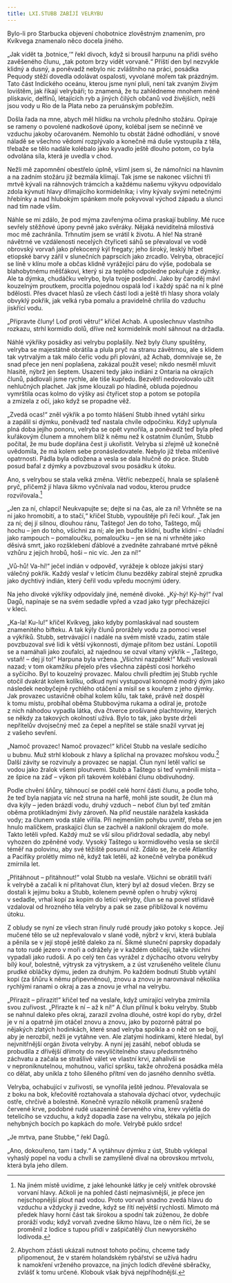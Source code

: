 ```yaml
---
title: LXI.STUBB ZABÍJÍ VELRYBU
---
```


Bylo-li pro Starbucka objevení chobotnice zlověstným znamením, pro Kvíkvega znamenalo něco docela jiného.

„Jak vidět ta ‚botnice,‘“ řekl divoch, když si brousil harpunu na přídi svého zavěšeného člunu, „tak potom brzy vidět vorvaně.“ Příští den byl nezvykle klidný a dusný, a poněvadž nebylo nic zvláštního na práci, posádka Pequody stěží dovedla odolávat ospalosti, vyvolané mořem tak prázdným. Tato část Indického oceánu, kterou jsme nyní pluli, není tak zvaným živým lovištěm, jak říkají velrybáři; to znamená, že tu zahlédneme mnohem méně plískavic, delfínů, létajících ryb a jiných čilých občanů vod živějších, nežli jsou vody u Rio de la Plata nebo za peruánským pobřežím.

Došla řada na mne, abych měl hlídku na vrcholu předního stožáru. Opíraje se rameny o povolené nadkošové úpony, kolébal jsem se nečinně ve vzduchu jakoby očarovaném. Nemohlo tu obstát žádné odhodlání, v snové náladě se všechno vědomí rozplývalo a konečně má duše vystoupila z těla, třebaže se tělo nadále kolébalo jako kyvadlo ještě dlouho potom, co byla odvolána síla, která je uvedla v chod.

Nežli mě zapomnění obestřelo úplně, všiml jsem si, že námořníci na hlavním a na zadním stožáru již bezmála klímají. Tak jsme se nakonec všichni tři mrtvě kývali na ráhnových trámcích a každému našemu výkyvu odpovídalo zdola kývnutí hlavy dřímajícího kormidelníka; i vlny kývaly svými netečnými hřebínky a nad hlubokým spánkem moře pokyvoval východ západu a slunci nad tím nade vším.

Náhle se mi zdálo, že pod mýma zavřenýma očima praskají bubliny. Mé ruce sevřely stěžňové úpony pevně jako svěráky. Nějaká neviditelná milostivá moc mě zachránila. Trhnutím jsem se vrátil k životu. A hle! Na straně návětrné ve vzdálenosti necelých čtyřiceti sáhů se převaloval ve vodě obrovský vorvaň jako překocený kýl fregaty; jeho široký, lesklý hřbet etiopské barvy zářil v slunečních paprscích jako zrcadlo. Velryba, obracející se líně v klínu moře a občas klidně vyrážející páru do výše, podobala se blahobytnému měšťákovi, který si za teplého odpoledne pokuřuje z dýmky. Ale ta dýmka, chudáčku velrybo, byla tvoje poslední. Jako by čaroděj mávl kouzelným proutkem, procitla pojednou ospalá loď i každý spáč na ní k plné bdělosti. Přes dvacet hlasů ze všech částí lodi a ještě tři hlasy shora volaly obvyklý pokřik, jak velká ryba pomalu a pravidelně chrlila do vzduchu jiskřící vodu.

„Připravte čluny! Loď proti větru!“ křičel Achab. A uposlechnuv vlastního rozkazu, strhl kormidlo dolů, dříve než kormidelník mohl sáhnout na držadla.

Náhlé výkřiky posádky asi velrybu poplašily. Než byly čluny spuštěny, velryba se majestátně obrátila a plula pryč na stranu závětrnou, ale s klidem tak vytrvalým a tak málo čeříc vodu při plování, až Achab, domnívaje se, že snad přece jen není poplašena, zakázal použít vesel; nikdo nesměl mluvit hlasitě, nýbrž jen šeptem. Usazeni tedy jako indiáni z Ontaria na okrajích člunů, pádlovali jsme rychle, ale tiše kupředu. Bezvětří nedovolovalo užít nehlučných plachet. Jak jsme klouzali po hladině, obluda pojednou vymrštila ocas kolmo do výšky asi čtyřicet stop a potom se potopila a zmizela z očí, jako když se propadne věž.

„Zvedá ocas!“ zněl výkřik a po tomto hlášení Stubb ihned vytáhl sirku a zapálil si dýmku, poněvadž teď nastala chvíle odpočinku. Když uplynula plná doba jejího ponoru, velryba se opět vynořila, a poněvadž teď byla před kuřákovým člunem a mnohem blíž k němu než k ostatním člunům, Stubb počítal, že mu bude dopřána čest ji ukořistit. Velryba si zřejmě už konečně uvědomila, že má kolem sebe pronásledovatele. Nebylo již třeba mlčenlivé opatrnosti. Pádla byla odložena a vesla se dala hlučně do práce. Stubb posud bafal z dýmky a povzbuzoval svou posádku k útoku.

Ano, s velrybou se stala velká změna. Větříc nebezpečí, hnala se splašeně pryč, přičemž jí hlava šikmo vyčnívala nad vodou, kterou prudce rozviřovala.[^11]

„Jen za ní, chlapci! Neukvapujte se; dejte si na čas, ale za ní! Vrhněte se na ni jako hromobití, a to stačí,“ křičel Stubb, vypouštěje při řeči kouř. „Tak jen za ní; dej jí silnou, dlouhou ránu, Taštego! Jen do toho, Taštego, můj hochu – jen do toho, všichni za ní; ale jen buďte klidní, buďte klidní – chladní jako rampouch – pomaloučku, pomaloučku – jen se na ni vrhněte jako děsivá smrt, jako rozšklebení ďáblové a zvedněte zahrabané mrtvé pěkně vzhůru z jejich hrobů, hoši – nic víc. Jen za ní!“

„Vů-hů! Va-hí!“ ječel indián v odpověď, vyrážeje k obloze jakýsi starý válečný pokřik. Každý veslař v letícím člunu bezděky zabíral stejně zprudka jako dychtivý indián, který čeřil vodu vpředu mocnými údery.

Na jeho divoké výkřiky odpovídaly jiné, neméně divoké. „Ký-hý! Ký-hý!“ řval Dagů, napínaje se na svém sedadle vpřed a vzad jako tygr přecházející v kleci.

„Ka-la! Ku-lu!“ křičel Kvíkveg, jako kdyby pomlaskával nad soustem znamenitého bifteku. A tak kýly člunů prorážely vodu za pomoci vesel a výkřiků. Stubb, setrvávající i nadále na svém místě vzadu, zatím stále povzbuzoval své lidi k větší výkonnosti, dýmaje přitom bez ustání. Lopotili se a namáhali jako zoufalci, až najednou se ozval vítaný výkřik – „Taštego, vstaň! – dej jí to!“ Harpuna byla vržena. „Všichni nazpátek!“ Muži veslovali nazad; v tom okamžiku přejelo přes všechna zápěstí cosi horkého a syčícího. Byl to kouzelný provazec. Malou chvíli předtím jej Stubb rychle otočil dvakrát kolem kolíku, odkud nyní vystupoval konopně modrý dým jako následek neobyčejně rychlého otáčení a mísil se s kouřem z jeho dýmky. Jak provazec ustavičně obíhal kolem kůlu, tak také, právě než dospěl k tomu místu, probíhal oběma Stubbovýma rukama a odíral je, protože z nich náhodou vypadla látka, dva čtverce prošívané plachtoviny, kterých se někdy za takových okolností užívá. Bylo to tak, jako byste drželi nepřítelův dvojsečný meč za čepel a nepřítel se stále snažil vyrvat jej z vašeho sevření.

„Namoč provazec! Namoč provazec!“ křičel Stubb na veslaře sedícího u bubnu. Muž strhl klobouk z hlavy a šplíchal na provazec mořskou vodu.[^12] Další závity se rozvinuly a provazec se napjal. Člun nyní letěl vařící se vodou jako žralok všemi ploutvemi. Stubb a Taštego si teď vyměnili místa – ze špice na záď – výkon při takovém kolébání člunu obdivuhodný.

Podle chvění šňůry, táhnoucí se podél celé horní části člunu, a podle toho, že teď byla napjata víc než struna na harfě, mohli jste soudit, že člun má dva kýly – jeden brázdí vodu, druhý vzduch – neboť člun byl teď zmítán oběma protikladnými živly zároveň. Na příď neustále narážela kaskáda vody; za člunem voda stále vířila. Při nejmenším pohybu uvnitř, třeba se jen hnulo malíčkem, praskající člun se zachvěl a naklonil okrajem do moře. Takto letěli vpřed. Každý muž se vší silou přidržoval sedadla, aby nebyl vyhozen do zpěněné vody. Vysoký Taštego u kormidlového vesla se skrčil téměř na polovinu, aby své těžiště posunul níž. Zdálo se, že celé Atlantiky a Pacifiky prolétly mimo ně, když tak letěli, až konečně velryba poněkud zmírnila let.

„Přitáhnout – přitáhnout!“ volal Stubb na veslaře. Všichni se obrátili tváří k velrybě a začali k ní přitahovat člun, který byl až dosud vlečen. Brzy se dostali k jejímu boku a Stubb, kolenem pevně opřen o hrubý výkroj v sedadle, vrhal kopí za kopím do letící velryby, člun se na povel střídavě vzdaloval od hrozného těla velryby a pak se zase přibližoval k novému útoku.

Z obludy se nyní ze všech stran řinuly rudé proudy jako potoky s kopce. Její mučené tělo se už nepřevalovalo v slané vodě, nýbrž v krvi, která bublala a pěnila se v její stopě ještě daleko za ní. Šikmé sluneční paprsky dopadaly na toto rudé jezero v moři a odrážely je v každém obličeji, takže všichni vypadali jako rudoši. A po celý ten čas vyrážel z dýchacího otvoru velryby bílý kouř, bolestně, výtrysk za výtryskem, a z úst vzrušeného velitele člunu prudké obláčky dýmu, jeden za druhým. Po každém bodnutí Stubb vytáhl kopí (za šňůru k němu připevněnou), znovu a znovu je narovnával několika rychlými ranami o okraj a zas a znovu je vrhal na velrybu.

„Přirazit – přirazit!“ křičel teď na veslaře, když umírající velryba zmírnila svou zuřivost. „Přirazte k ní – až k ní!“ A člun přilnul k boku velryby. Stubb se nahnul daleko přes okraj, zarazil zvolna dlouhé, ostré kopí do ryby, držel je v ní a opatrně jím otáčel znovu a znovu, jako by pozorně pátral po nějakých zlatých hodinkách, které snad velryba spolkla a o něž on se bojí, aby je nerozbil, nežli je vytáhne ven. Ale zlatými hodinkami, které hledal, byl nejvnitřnější orgán života velryby. A nyní jej zasáhl, neboť obluda se probudila z dřívější dřímoty do nevylíčitelného stavu předsmrtného záchvatu a začala se strašlivě válet ve vlastní krvi, zahalivši se v neproniknutelnou, mohutnou, vařící spršku, takže ohrožená posádka měla co dělat, aby unikla z toho šíleného přítmí ven do jasného denního světla.

Velryba, ochabující v zuřivosti, se vynořila ještě jednou. Převalovala se z boku na bok, křečovitě roztahovala a stahovala dýchací otvor, vydechujíc ostře, chrčivě a bolestně. Konečně vyrazilo několik pramenů sražené červené krve, podobné rudé usazenině červeného vína, krev vylétla do tetelícího se vzduchu, a když dopadla zase na velrybu, stékala po jejích nehybných bocích po kapkách do moře. Velrybě puklo srdce!

„Je mrtva, pane Stubbe,“ řekl Dagů.

„Ano, dokouřeno, tam i tady.“ A vytáhnuv dýmku z úst, Stubb vyklepal vyhaslý popel na vodu a chvíli se zamyšleně díval na obrovskou mrtvolu, která byla jeho dílem.

[^11]: Na jiném místě uvidíme, z jaké lehounké látky je celý vnitřek obrovské vorvaní hlavy. Ačkoli je na pohled částí nejmasivnější, je přece jen nejschopnější plout nad vodou. Proto vorvaň snadno zvedá hlavu do vzduchu a vždycky ji zvedne, když se řítí největší rychlostí. Mimoto má předek hlavy horní část tak širokou a spodní tak zúženou, že dobře proráží vodu; když vorvaň zvedne šikmo hlavu, lze o něm říci, že se proměnil z lodice s tupou přídí v zašpičatělý člun newyorského lodivoda.

[^12]: Abychom zčásti ukázali nutnost tohoto počinu, chceme tady připomenout, že v starém holandském rybářství se užívá hadru k namokření vrženého provazce, na jiných lodích dřevěné sběračky, zvlášť k tomu určené. Klobouk však bývá nejpříhodnější.
